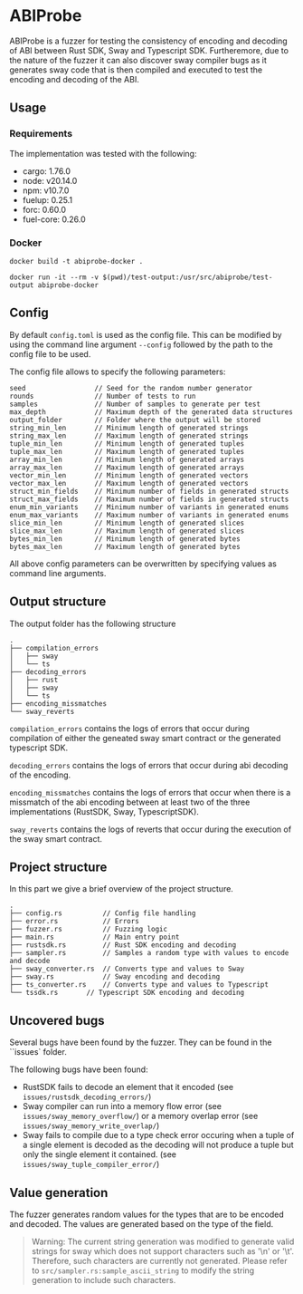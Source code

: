 # ABIProbe

ABIProbe is a fuzzer for testing the consistency of encoding and decoding of ABI between Rust SDK, Sway and Typescript SDK. Furtheremore, due to the nature of the fuzzer it can also discover sway compiler bugs as it generates sway code that is then compiled and executed to test the encoding and decoding of the ABI.

## Usage

### Requirements

The implementation was tested with the following:

* cargo: 1.76.0
* node: v20.14.0
* npm: v10.7.0
* fuelup: 0.25.1
* forc: 0.60.0
* fuel-core: 0.26.0


### Docker

``` 
docker build -t abiprobe-docker . 

docker run -it --rm -v $(pwd)/test-output:/usr/src/abiprobe/test-output abiprobe-docker
```


## Config

By default ``config.toml`` is used as the config file. This can be modified by using the command line argument ``--config`` followed by the path to the config file to be used.

The config file allows to specify the following parameters:

```
seed                 // Seed for the random number generator
rounds               // Number of tests to run
samples              // Number of samples to generate per test
max_depth            // Maximum depth of the generated data structures
output_folder        // Folder where the output will be stored
string_min_len       // Minimum length of generated strings
string_max_len       // Maximum length of generated strings
tuple_min_len        // Minimum length of generated tuples
tuple_max_len        // Maximum length of generated tuples
array_min_len        // Minimum length of generated arrays
array_max_len        // Maximum length of generated arrays
vector_min_len       // Minimum length of generated vectors
vector_max_len       // Maximum length of generated vectors
struct_min_fields    // Minimum number of fields in generated structs
struct_max_fields    // Maximum number of fields in generated structs
enum_min_variants    // Minimum number of variants in generated enums
enum_max_variants    // Maximum number of variants in generated enums
slice_min_len        // Minimum length of generated slices
slice_max_len        // Maximum length of generated slices
bytes_min_len        // Minimum length of generated bytes
bytes_max_len        // Maximum length of generated bytes
```

All above config parameters can be overwritten by specifying values as command line arguments.


## Output structure

The output folder has the following structure

```
.
├── compilation_errors
│   ├── sway
│   └── ts
├── decoding_errors
│   ├── rust
│   ├── sway
│   └── ts
├── encoding_missmatches
└── sway_reverts
```

``compilation_errors`` contains the logs of errors that occur during compilation of either the geneated sway smart contract or the generated typescript SDK.

``decoding_errors`` contains the logs of errors that occur during abi decoding of the encoding.

``encoding_missmatches`` contains the logs of errors that occur when there is a missmatch of the abi encoding between at least two of the three implementations (RustSDK, Sway, TypescriptSDK).

``sway_reverts`` contains the logs of reverts that occur during the execution of the sway smart contract.



## Project structure

In this part we give a brief overview of the project structure.

```
.  
├── config.rs          // Config file handling
├── error.rs           // Errors
├── fuzzer.rs          // Fuzzing logic
├── main.rs            // Main entry point
├── rustsdk.rs         // Rust SDK encoding and decoding  
├── sampler.rs         // Samples a random type with values to encode and decode
├── sway_converter.rs  // Converts type and values to Sway
├── sway.rs            // Sway encoding and decoding
├── ts_converter.rs    // Converts type and values to Typescript
└── tssdk.rs       // Typescript SDK encoding and decoding
```


## Uncovered bugs

Several bugs have been found by the fuzzer. They can be found in the ``issues` folder. 

The following bugs have been found:

- RustSDK fails to decode an element that it encoded (see ``issues/rustsdk_decoding_errors/``)
- Sway compiler can run into a memory flow error (see ``issues/sway_memory_overflow/``) or a memory overlap error (see ``issues/sway_memory_write_overlap/``)
- Sway fails to compile due to a type check error occuring when a tuple of a single element is decoded as the decoding will not produce a tuple but only the single element it contained. (see ``issues/sway_tuple_compiler_error/``)


## Value generation

The fuzzer generates random values for the types that are to be encoded and decoded. The values are generated based on the type of the field. 

> Warning: The current string generation was modified to generate valid strings for sway which does not support characters such as '\n' or '\t'. Therefore, such characters are currently not generated. Please refer to ``src/sampler.rs:sample_ascii_string`` to modify the string generation to include such characters.
